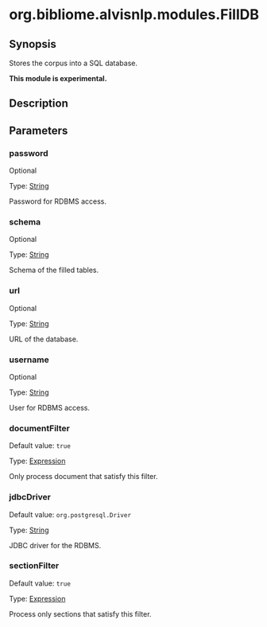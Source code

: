 # org.bibliome.alvisnlp.modules.FillDB

## Synopsis

Stores the corpus into a SQL database.

**This module is experimental.**

## Description



## Parameters

<a name="password">

### password

Optional

Type: [String](../converter/java.lang.String)

Password for RDBMS access.

<a name="schema">

### schema

Optional

Type: [String](../converter/java.lang.String)

Schema of the filled tables.

<a name="url">

### url

Optional

Type: [String](../converter/java.lang.String)

URL of the database.

<a name="username">

### username

Optional

Type: [String](../converter/java.lang.String)

User for RDBMS access.

<a name="documentFilter">

### documentFilter

Default value: `true`

Type: [Expression](../converter/alvisnlp.corpus.expressions.Expression)

Only process document that satisfy this filter.

<a name="jdbcDriver">

### jdbcDriver

Default value: `org.postgresql.Driver`

Type: [String](../converter/java.lang.String)

JDBC driver for the RDBMS.

<a name="sectionFilter">

### sectionFilter

Default value: `true`

Type: [Expression](../converter/alvisnlp.corpus.expressions.Expression)

Process only sections that satisfy this filter.

